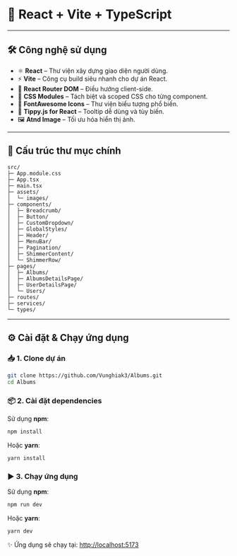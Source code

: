 
# 📸 React + Vite + TypeScript

---

## 🛠️ Công nghệ sử dụng

- ⚛️ **React** – Thư viện xây dựng giao diện người dùng.
- ⚡ **Vite** – Công cụ build siêu nhanh cho dự án React.
- 🔀 **React Router DOM** – Điều hướng client-side.
- 🎨 **CSS Modules** – Tách biệt và scoped CSS cho từng component.
- 🌟 **FontAwesome Icons** – Thư viện biểu tượng phổ biến.
- 🧠 **Tippy.js for React** – Tooltip dễ dùng và tùy biến.
- 🖼️ **Atnd Image** – Tối ưu hóa hiển thị ảnh.

---

## 📁 Cấu trúc thư mục chính

```
src/
├─ App.module.css
├─ App.tsx
├─ main.tsx
├─ assets/
│  └─ images/
├─ components/ 
│  ├─ Breadcrumb/
│  ├─ Button/
│  ├─ CustomDropdown/
│  ├─ GlobalStyles/
│  ├─ Header/
│  ├─ MenuBar/
│  ├─ Pagination/
│  ├─ ShimmerContent/
│  └─ ShimmerRow/
├─ pages/
│  ├─ Albums/
│  ├─ AlbumsDetailsPage/
│  ├─ UserDetailsPage/
│  └─ Users/
├─ routes/
├─ services/
└─ types/
```

---

## ⚙️ Cài đặt & Chạy ứng dụng

### 📥 1. Clone dự án

```bash
git clone https://github.com/Vunghiak3/Albums.git
cd Albums
```

### 📦 2. Cài đặt dependencies

Sử dụng **npm**:

```bash
npm install
```

Hoặc **yarn**:

```bash
yarn install
```

### ▶️ 3. Chạy ứng dụng

Sử dụng **npm**:

```bash
npm run dev
```

Hoặc **yarn**:

```bash
yarn dev
```

✨ Ứng dụng sẽ chạy tại: [http://localhost:5173](http://localhost:5173)